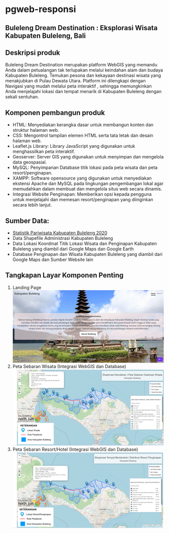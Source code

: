 # pgweb-responsi
<h2> Buleleng Dream Destination : Eksplorasi Wisata Kabupaten Buleleng, Bali </h2>
<h2> Deskripsi produk </h2>


Buleleng Dream Destination merupakan platform WebGIS yang memandu Anda dalam petualangan tak terlupakan melalui keindahan alam dan budaya Kabupaten Buleleng. Temukan pesona dan kekayaan destinasi wisata yang menakjubkan di Pulau Dewata Utara. Platform ini dilengkapi dengan Navigasi yang mudah melalui peta interaktif , sehingga memungkinkan Anda menjelajahi lokasi dan tempat menarik di Kabupaten Buleleng dengan sekali sentuhan. 


<h2> Komponen pembangun produk </h2>
<ul>
  <li>HTML: Menyediakan kerangka dasar untuk membangun konten dan struktur halaman web.</li>
  <li>CSS: Mengontrol tampilan elemen HTML serta tata letak dan desain halaman web.</li>
  <li>Leaflet.js Library: Library JavaScript yang digunakan untuk menghassilkan peta interaktif.</li>
  <li>Geoserver: Server GIS yang digunakan untuk menyimpan dan mengelola data geospasial.</li>
  <li>MySQL: Penyimpanan Database titik lokasi pada peta wisata dan peta resort/penginapan.</li>
  <li>XAMPP: Software opensource yang digunakan untuk menyediakan ekstensi Apache dan MySQL pada lingkungan pengembangan lokal agar memudahkan dalam membuat dan mengelola situs web secara dinamis.</li>
  <li>Integrasi Website Penginapan: Memberikan opsi kepada pengguna untuk menjelajahi dan memesan resort/penginapan yang diinginkan secara lebih lanjut.</li>
</ul>


<h2>Sumber Data:</h2>

<ul>
  <li><a
                    href="https://bulelengkab.bps.go.id/publication/2021/11/30/ce55208d0959cae7aa1c354d/statistik-pariwisata-kabupaten-buleleng-2020.html">Statistik
                    Pariwisata Kabupaten Buleleng 2020</a></li>
  <li>Data Shapefile Administrasi Kabupaten Buleleng </li>
  <li>Data Lokasi Koordinat Titik Lokasi Wisata dan Penginapan Kabupaten Buleleng yang diambil dari Google Maps dan Google Earth</li>
  <li>Database Penginapan dan Wisata Kabupaten Buleleng yang diambil dari Google Maps dan Sumber Website lain</li>
</ul>


<h2>Tangkapan Layar Komponen Penting</h2>
<ol>
  <li>Landing Page</li> <img src = "assets/img/foto/cover.png" width = "500">
  <li>Peta Sebaran Wisata (Integrasi WebGIS dan Database)</li> <img src = "assets/img/foto/wisata.png" width = "500">
  <li>Peta Sebaran Resort/Hotel  (Integrasi WebGIS dan Database) </li> <img src = "assets/img/foto/penginapan.png" width = "500">
</ol>
